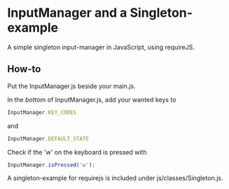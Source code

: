 # InputManager and a Singleton-example
A simple singleton input-manager in JavaScript, using requireJS.

## How-to

Put the InputManager.js beside your main.js.

In the *bottom* of InputManager.js, add your wanted keys to 

```javascript
InputManager.KEY_CODES
```

and

```javascript
InputManager.DEFAULT_STATE
```

Check if the 'w' on the keyboard is pressed with
```javascript
InputManager.isPressed('w');
```

A singleton-example for requirejs is included under js/classes/Singleton.js.
